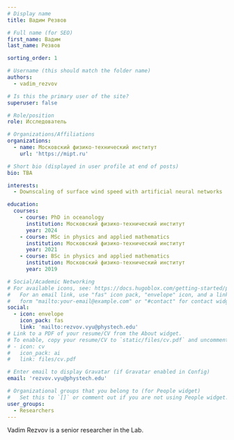 ```yaml
---
# Display name
title: Вадим Резвов

# Full name (for SEO)
first_name: Вадим
last_name: Резвов

sorting_order: 1

# Username (this should match the folder name)
authors:
  - vadim_rezvov

# Is this the primary user of the site?
superuser: false

# Role/position
role: Исследователь

# Organizations/Affiliations
organizations:
  - name: Московский физико-технический институт
    url: 'https://mipt.ru'

# Short bio (displayed in user profile at end of posts)
bio: TBA

interests:
  - Downscaling of surface wind speed with artificial neural networks

education:
  courses:
    - course: PhD in oceanology
      institution: Московский физико-технический институт
      year: 2024
    - course: MSc in physics and applied mathematics
      institution: Московский физико-технический институт
      year: 2021
    - course: BSc in physics and applied mathematics
      institution: Московский физико-технический институт
      year: 2019

# Social/Academic Networking
# For available icons, see: https://docs.hugoblox.com/getting-started/page-builder/#icons
#   For an email link, use "fas" icon pack, "envelope" icon, and a link in the
#   form "mailto:your-email@example.com" or "#contact" for contact widget.
social:
  - icon: envelope
    icon_pack: fas
    link: 'mailto:rezvov.vyu@phystech.edu'
# Link to a PDF of your resume/CV from the About widget.
# To enable, copy your resume/CV to `static/files/cv.pdf` and uncomment the lines below.
# - icon: cv
#   icon_pack: ai
#   link: files/cv.pdf

# Enter email to display Gravatar (if Gravatar enabled in Config)
email: 'rezvov.vyu@phystech.edu'

# Organizational groups that you belong to (for People widget)
#   Set this to `[]` or comment out if you are not using People widget.
user_groups:
  - Researchers
---
```


Vadim Rezvov is a senior researcher in the Lab.